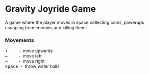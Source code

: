 Gravity Joyride Game
=========================

A game where the player moves in space collecting coins, powerups escaping from enemies and killing them.

### Movements
<kbd>&uarr;</kbd>  &nbsp;&nbsp;&nbsp;&nbsp;&nbsp;&nbsp;&nbsp; - &nbsp;move upwards<br/>
<kbd>&larr;</kbd> &nbsp;&nbsp;&nbsp;&nbsp;&nbsp;&nbsp;&nbsp; - &nbsp;move left<br/>
<kbd>&rarr;</kbd> &nbsp;&nbsp;&nbsp;&nbsp;&nbsp;&nbsp;&nbsp; - &nbsp;move right<br/>
<kbd>Space</kbd> &nbsp;- &nbsp;throw water balls




